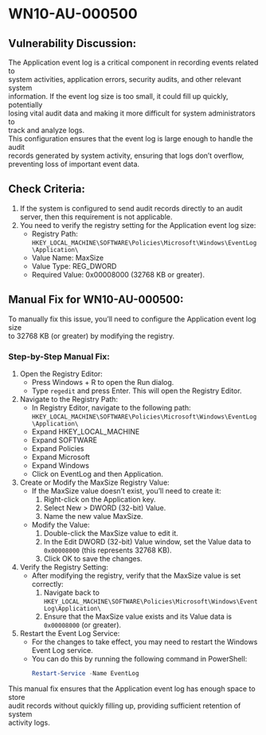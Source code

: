 # WN10-AU-000500

## Vulnerability Discussion:
The Application event log is a critical component in recording events related to  
system activities, application errors, security audits, and other relevant system  
information. If the event log size is too small, it could fill up quickly, potentially  
losing vital audit data and making it more difficult for system administrators to  
track and analyze logs.  
This configuration ensures that the event log is large enough to handle the audit  
records generated by system activity, ensuring that logs don’t overflow,  
preventing loss of important event data.

## Check Criteria:
1. If the system is configured to send audit records directly to an audit  
server, then this requirement is not applicable.  
2. You need to verify the registry setting for the Application event log size:  
   - Registry Path:  
     `HKEY_LOCAL_MACHINE\SOFTWARE\Policies\Microsoft\Windows\EventLog\Application\`  
   - Value Name: MaxSize  
   - Value Type: REG_DWORD  
   - Required Value: 0x00008000 (32768 KB or greater).

## Manual Fix for WN10-AU-000500:
To manually fix this issue, you’ll need to configure the Application event log size  
to 32768 KB (or greater) by modifying the registry.

### Step-by-Step Manual Fix:
1. Open the Registry Editor:  
   - Press Windows + R to open the Run dialog.  
   - Type `regedit` and press Enter. This will open the Registry Editor.  
2. Navigate to the Registry Path:  
   - In Registry Editor, navigate to the following path:  
     `HKEY_LOCAL_MACHINE\SOFTWARE\Policies\Microsoft\Windows\EventLog\Application\`  
   - Expand HKEY_LOCAL_MACHINE  
   - Expand SOFTWARE  
   - Expand Policies  
   - Expand Microsoft  
   - Expand Windows  
   - Click on EventLog and then Application.  
3. Create or Modify the MaxSize Registry Value:  
   - If the MaxSize value doesn’t exist, you’ll need to create it:  
     1. Right-click on the Application key.  
     2. Select New > DWORD (32-bit) Value.  
     3. Name the new value MaxSize.  
   - Modify the Value:  
     1. Double-click the MaxSize value to edit it.  
     2. In the Edit DWORD (32-bit) Value window, set the Value data to  
        `0x00008000` (this represents 32768 KB).  
     3. Click OK to save the changes.  
4. Verify the Registry Setting:  
   - After modifying the registry, verify that the MaxSize value is set correctly:  
     1. Navigate back to  
        `HKEY_LOCAL_MACHINE\SOFTWARE\Policies\Microsoft\Windows\EventLog\Application\`  
     2. Ensure that the MaxSize value exists and its Value data is  
        `0x00008000` (or greater).  
5. Restart the Event Log Service:  
   - For the changes to take effect, you may need to restart the Windows  
     Event Log service.  
   - You can do this by running the following command in PowerShell:  
     ```powershell
     Restart-Service -Name EventLog
     ```

This manual fix ensures that the Application event log has enough space to store  
audit records without quickly filling up, providing sufficient retention of system  
activity logs.
